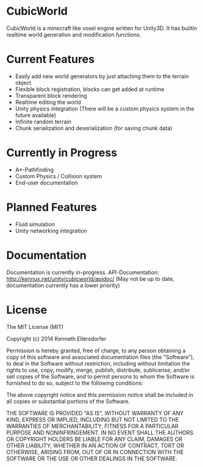 CubicWorld
===========

CubicWorld is a minecraft like voxel engine written for Unity3D.
It has builtin realtime world generation and modification functions.

Current Features
===========
* Easily add new world generators by just attaching them to the terrain object
* Flexible block registration, blocks can get added at runtime
* Transparent block rendering
* Realtime editing the world
* Unity physics integration (There will be a custom physics system in the future available)
* Infinite random terrain
* Chunk serialization and deserialization (for saving chunk data)

Currently in Progress
===========
* A*-Pathfinding
* Custom Physics / Collision system
* End-user documentation

Planned Features
===========
* Fluid simulation
* Unity networking integration

Documentation
===========
Documentation is currently in-progress.
API-Documentation: http://kennux.net/unity/cubicworld/apidoc/ (May not be up to date, documentation currently has a lower priority)

License
===========
The MIT License (MIT)

Copyright (c) 2014 Kenneth Ellersdorfer

Permission is hereby granted, free of charge, to any person obtaining a copy
of this software and associated documentation files (the "Software"), to deal
in the Software without restriction, including without limitation the rights
to use, copy, modify, merge, publish, distribute, sublicense, and/or sell
copies of the Software, and to permit persons to whom the Software is
furnished to do so, subject to the following conditions:

The above copyright notice and this permission notice shall be included in
all copies or substantial portions of the Software.

THE SOFTWARE IS PROVIDED "AS IS", WITHOUT WARRANTY OF ANY KIND, EXPRESS OR
IMPLIED, INCLUDING BUT NOT LIMITED TO THE WARRANTIES OF MERCHANTABILITY,
FITNESS FOR A PARTICULAR PURPOSE AND NONINFRINGEMENT. IN NO EVENT SHALL THE
AUTHORS OR COPYRIGHT HOLDERS BE LIABLE FOR ANY CLAIM, DAMAGES OR OTHER
LIABILITY, WHETHER IN AN ACTION OF CONTRACT, TORT OR OTHERWISE, ARISING FROM,
OUT OF OR IN CONNECTION WITH THE SOFTWARE OR THE USE OR OTHER DEALINGS IN
THE SOFTWARE.